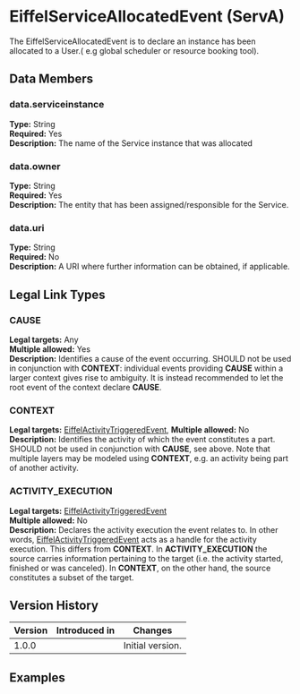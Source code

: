 <!---
   Copyright 2017 Ericsson AB.
   For a full list of individual contributors, please see the commit history.

   Licensed under the Apache License, Version 2.0 (the "License");
   you may not use this file except in compliance with the License.
   You may obtain a copy of the License at

       http://www.apache.org/licenses/LICENSE-2.0

   Unless required by applicable law or agreed to in writing, software
   distributed under the License is distributed on an "AS IS" BASIS,
   WITHOUT WARRANTIES OR CONDITIONS OF ANY KIND, either express or implied.
   See the License for the specific language governing permissions and
   limitations under the License.
--->

# EiffelServiceAllocatedEvent  (ServA)
The EiffelServiceAllocatedEvent is to declare an instance has been allocated to a User.( e.g global scheduler or resource booking tool).

## Data Members
### data.serviceinstance
__Type:__ String  
__Required:__ Yes  
__Description:__ The name of the Service instance that was allocated

### data.owner
__Type:__ String  
__Required:__ Yes  
__Description:__ The entity that has been assigned/responsible for the Service.

### data.uri
__Type:__ String  
__Required:__ No  
__Description:__ A URI where further information can be obtained, if applicable.

## Legal Link Types
### CAUSE
__Legal targets:__ Any  
__Multiple allowed:__ Yes  
__Description:__ Identifies a cause of the event occurring. SHOULD not be used in conjunction with __CONTEXT__: individual events providing __CAUSE__ within a larger context gives rise to ambiguity. It is instead recommended to let the root event of the context declare __CAUSE__.  

### CONTEXT
__Legal targets:__ [EiffelActivityTriggeredEvent](https://github.com/Ericsson/eiffel/blob/master/eiffel-vocabulary/EiffelActivityTriggeredEvent.md), 
__Multiple allowed:__ No  
__Description:__ Identifies the activity of which the event constitutes a part. SHOULD not be used in conjunction with __CAUSE__, see above. Note that multiple layers may be modeled using __CONTEXT__, e.g. an activity being part of another activity.

### ACTIVITY_EXECUTION
__Legal targets:__ [EiffelActivityTriggeredEvent](https://github.com/Ericsson/eiffel/blob/master/eiffel-vocabulary/EiffelActivityTriggeredEvent.md)  
__Multiple allowed:__ No  
__Description:__ Declares the activity execution the event relates to. In other words, [EiffelActivityTriggeredEvent](https://github.com/Ericsson/eiffel/blob/master/eiffel-vocabulary/EiffelActivityTriggeredEvent.md) acts as a handle for the activity execution. This differs from __CONTEXT__. In __ACTIVITY_EXECUTION__ the source carries information pertaining to the target (i.e. the activity started, finished or was canceled). In __CONTEXT__, on the other hand, the source constitutes a subset of the target.

## Version History
| Version   | Introduced in                                          | Changes                                 |
| --------- | ------------------------------------------------------ | --------------------------------------- |
| 1.0.0     |                                                        | Initial version.                        |

## Examples
